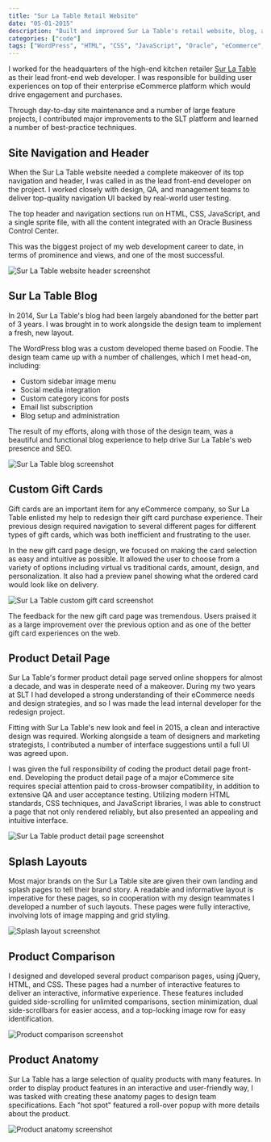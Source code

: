 ```yaml
---
title: "Sur La Table Retail Website"
date: "05-01-2015"
description: "Built and improved Sur La Table's retail website, blog, and gift card experience."
categories: ["code"]
tags: ["WordPress", "HTML", "CSS", "JavaScript", "Oracle", "eCommerce", "blog", "gift cards", "UI"]
---
```


I worked for the headquarters of the high-end kitchen retailer [Sur La Table](https://www.surlatable.com/) as their lead front-end web developer. I was responsible for building user experiences on top of their enterprise eCommerce platform which would drive engagement and purchases.

Through day-to-day site maintenance and a number of large feature projects, I contributed major improvements to the SLT platform and learned a number of best-practice techniques.

## Site Navigation and Header
When the Sur La Table website needed a complete makeover of its top navigation and header, I was called in as the lead front-end developer on the project. I worked closely with design, QA, and management teams to deliver top-quality navigation UI backed by real-world user testing.

The top header and navigation sections run on HTML, CSS, JavaScript, and a single sprite file, with all the content integrated with an Oracle Business Control Center.

This was the biggest project of my web development career to date, in terms of prominence and views, and one of the most successful.

![Sur La Table website header screenshot](./assets/surlatable-header.png)

## Sur La Table Blog
In 2014, Sur La Table's blog had been largely abandoned for the better part of 3 years.  I was brought in to work alongside the design team to implement a fresh, new layout.

The WordPress blog was a custom developed theme based on Foodie.  The design team came up with a number of challenges, which I met head-on, including:

- Custom sidebar image menu
- Social media integration
- Custom category icons for posts
- Email list subscription
- Blog setup and administration

The result of my efforts, along with those of the design team, was a beautiful and functional blog experience to help drive Sur La Table's web presence and SEO.

![Sur La Table blog screenshot](./assets/surlatable-blog.png)

## Custom Gift Cards
Gift cards are an important item for any eCommerce company, so Sur La Table enlisted my help to redesign their gift card purchase experience. Their previous design required navigation to several different pages for different types of gift cards, which was both inefficient and frustrating to the user.

In the new gift card page design, we focused on making the card selection as easy and intuitive as possible.  It allowed the user to choose from a variety of options including virtual vs traditional cards, amount, design, and personalization.  It also had a preview panel showing what the ordered card would look like on delivery.

![Sur La Table custom gift card screenshot](./assets/surlatable-giftcards.png)

The feedback for the new gift card page was tremendous.  Users praised it as a large improvement over the previous option and as one of the better gift card experiences on the web.

## Product Detail Page
Sur La Table's former product detail page served online shoppers for almost a decade, and was in desperate need of a makeover.  During my two years at SLT I had developed a strong understanding of their eCommerce needs and design strategies, and so I was made the lead internal developer for the redesign project.

Fitting with Sur La Table's new look and feel in 2015, a clean and interactive design was required.  Working alongside a team of designers and marketing strategists, I contributed a number of interface suggestions until a full UI was agreed upon.

I was given the full responsibility of coding the product detail page front-end.  Developing the product detail page of a major eCommerce site requires special attention paid to cross-browser compatibility, in addition to extensive QA and user acceptance testing.  Utilizing modern HTML standards, CSS techniques, and JavaScript libraries, I was able to construct a page that not only rendered reliably, but also presented an appealing and intuitive interface.

![Sur La Table product detail page screenshot](./assets/surlatable-detailpage.jpg)

## Splash Layouts
Most major brands on the Sur La Table site are given their own landing and splash pages to tell their brand story. A readable and informative layout is imperative for these pages, so in cooperation with my design teammates I developed a number of such layouts.  These pages were fully interactive, involving lots of image mapping and grid styling.

![Splash layout screenshot](./assets/surlatable-splash.png)

## Product Comparison
I designed and developed several product comparison pages, using jQuery, HTML, and CSS. These pages had a number of interactive features to deliver an interactive, informative experience.  These features included guided side-scrolling for unlimited comparisons, section minimization, dual side-scrollbars for easier access, and a top-locking image row for easy identification.

![Product comparison screenshot](./assets/surlatable-compare.png)

## Product Anatomy
Sur La Table has a large selection of quality products with many features. In order to display product features in an interactive and user-friendly way, I was tasked with creating these anatomy pages to design team specifications. Each "hot spot" featured a roll-over popup with more details about the product.

![Product anatomy screenshot](./assets/surlatable-anatomy.png)
